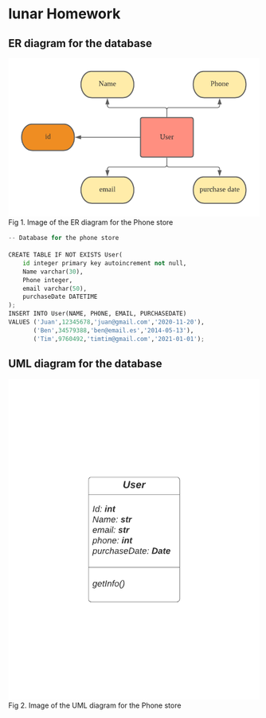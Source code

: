 # lunar Homework

## ER diagram for the database
![](https://github.com/TimurGar/Unit-3/blob/main/ER%20diagram%20for%20Phone%20Store%20Application.png)
Fig 1. Image of the ER diagram for the Phone store

```.py
-- Database for the phone store

CREATE TABLE IF NOT EXISTS User(
    id integer primary key autoincrement not null,
    Name varchar(30),
    Phone integer,
    email varchar(50),
    purchaseDate DATETIME
);
INSERT INTO User(NAME, PHONE, EMAIL, PURCHASEDATE)
VALUES ('Juan',12345678,'juan@gmail.com','2020-11-20'),
       ('Ben',34579388,'ben@email.es','2014-05-13'),
       ('Tim',9760492,'timtim@gmail.com','2021-01-01');
```

## UML diagram for the database
![](https://github.com/TimurGar/Unit-3/blob/main/UML%20diagram%20for%20Phone%20store.png)
Fig 2. Image of the UML diagram for the Phone store

